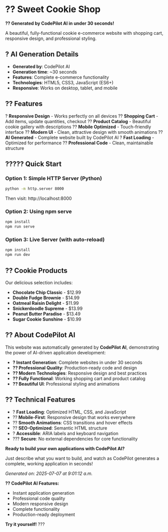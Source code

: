 # ?? Sweet Cookie Shop

**?? Generated by CodePilot AI in under 30 seconds!**

A beautiful, fully-functional cookie e-commerce website with shopping cart, responsive design, and professional styling.

## ? AI Generation Details

- **Generated by**: CodePilot AI
- **Generation time**: ~30 seconds
- **Features**: Complete e-commerce functionality
- **Technologies**: HTML5, CSS3, JavaScript (ES6+)
- **Responsive**: Works on desktop, tablet, and mobile

## ?? Features

? **Responsive Design** - Works perfectly on all devices
?? **Shopping Cart** - Add items, update quantities, checkout
?? **Product Catalog** - Beautiful cookie gallery with descriptions
?? **Mobile Optimized** - Touch-friendly interface
?? **Modern UI** - Clean, attractive design with smooth animations
?? **AI Generated** - Complete website built by CodePilot AI
? **Fast Loading** - Optimized for performance
?? **Professional Code** - Clean, maintainable structure

## ????? Quick Start

### Option 1: Simple HTTP Server (Python)
```bash
python -m http.server 8000
```
Then visit: http://localhost:8000

### Option 2: Using npm serve
```bash
npm install
npm run serve
```

### Option 3: Live Server (with auto-reload)
```bash
npm install
npm run dev
```

## ?? Cookie Products

Our delicious selection includes:

- **Chocolate Chip Classic** - $12.99
- **Double Fudge Brownie** - $14.99  
- **Oatmeal Raisin Delight** - $11.99
- **Snickerdoodle Supreme** - $13.99
- **Peanut Butter Paradise** - $13.49
- **Sugar Cookie Sunshine** - $10.99

## ?? About CodePilot AI

This website was automatically generated by **CodePilot AI**, demonstrating the power of AI-driven application development:

- **? Instant Generation**: Complete websites in under 30 seconds
- **?? Professional Quality**: Production-ready code and design
- **?? Modern Technologies**: Responsive design and best practices
- **?? Fully Functional**: Working shopping cart and product catalog
- **?? Beautiful UI**: Professional styling and animations

## ?? Technical Features

- ? **Fast Loading**: Optimized HTML, CSS, and JavaScript
- ?? **Mobile-First**: Responsive design that works everywhere
- ?? **Smooth Animations**: CSS transitions and hover effects
- ?? **SEO-Optimized**: Semantic HTML structure
- ? **Accessible**: ARIA labels and keyboard navigation
- ??? **Secure**: No external dependencies for core functionality

**Ready to build your own applications with CodePilot AI?** 

Just describe what you want to build, and watch as CodePilot generates a complete, working application in seconds!

*Generated on: 2025-07-07 at 9:01:12 a.m.*

**?? CodePilot AI Features:**
- Instant application generation
- Professional code quality
- Modern responsive design
- Complete functionality
- Production-ready deployment

**Try it yourself!** ???